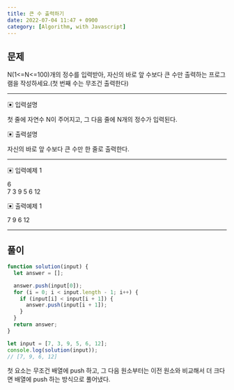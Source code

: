 ```yaml
---
title: 큰 수 출력하기
date: 2022-07-04 11:47 + 0900
category: [Algorithm, with Javascript]
---
```


## 문제

N(1<=N<=100)개의 정수를 입력받아, 자신의 바로 앞 수보다 큰 수만 출력하는 프로그램을 작성하세요.(첫 번째 수는 무조건 출력한다)

<hr>

▣ 입력설명

첫 줄에 자연수 N이 주어지고, 그 다음 줄에 N개의 정수가 입력된다.

▣ 출력설명

자신의 바로 앞 수보다 큰 수만 한 줄로 출력한다.

<hr>

▣ 입력예제 1

6  
7 3 9 5 6 12

▣ 출력예제 1

7 9 6 12

<hr>

## 풀이

```js
function solution(input) {
  let answer = [];

  answer.push(input[0]);
  for (i = 0; i < input.length - 1; i++) {
    if (input[i] < input[i + 1]) {
      answer.push(input[i + 1]);
    }
  }
  return answer;
}

let input = [7, 3, 9, 5, 6, 12];
console.log(solution(input));
// [7, 9, 6, 12]
```

첫 요소는 무조건 배열에 push 하고, 그 다음 원소부터는 이전 원소와 비교해서 더 크다면 배열에 push 하는 방식으로 풀어냈다.
